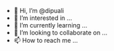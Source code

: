 - 👋 Hi, I’m @dipuali
- 👀 I’m interested in ...
- 🌱 I’m currently learning ...
- 💞️ I’m looking to collaborate on ...
- 📫 How to reach me ...

<!---
dipuali/dipuali is a ✨ special ✨ repository because its `README.md` (this file) appears on your GitHub profile.
You can click the Preview link to take a look at your changes.
--->
